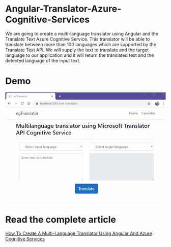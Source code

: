# Angular-Translator-Azure-Cognitive-Services

We are going to create a multi-language translator using Angular and the Translate Text Azure Cognitive Service. This translator will be able to translate between more than 100 languages which are supported by the Translate Text API. We will supply the text to translate and the target language to our application and it will return the translated text and the detected language of the input text.

# Demo

![Alt Text](https://github.com/AnkitSharma-007/Angular-Translator-Azure-Cognitive-Services/blob/master/OutputScreenshot/AngularTranslator.gif)

# Read the complete article

[How To Create A Multi-Language Translator Using Angular And Azure Cognitive Services](https://medium.com/angular-in-depth/how-to-create-a-multi-language-translator-using-angular-and-azure-cognitive-services-5b0fcd9f592d)
